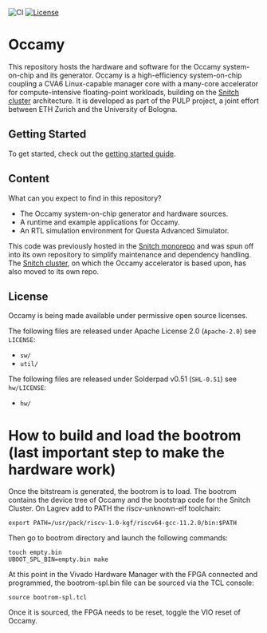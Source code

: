 ![CI](https://github.com/pulp-platform/occamy/actions/workflows/ci.yml/badge.svg)
[![License](https://img.shields.io/badge/License-Apache%202.0-blue.svg)](https://opensource.org/licenses/Apache-2.0)

# Occamy

This repository hosts the hardware and software for the Occamy system-on-chip and its generator. Occamy is a high-efficiency system-on-chip coupling a CVA6 Linux-capable manager core with a many-core accelerator for compute-intensive floating-point workloads, building on the [Snitch cluster](https://github.com/pulp-platform/occamy) architecture. It is developed as part of the PULP project, a joint effort between ETH Zurich and the University of Bologna.

## Getting Started

To get started, check out the [getting started guide](https://pulp-platform.github.io/occamy/ug/getting_started.html).

## Content

What can you expect to find in this repository?

- The Occamy system-on-chip generator and hardware sources.
- A runtime and example applications for Occamy.
- An RTL simulation environment for Questa Advanced Simulator.

This code was previously hosted in the [Snitch monorepo](https://github.com/pulp-platform/snitch) and was spun off into its own repository to simplify maintenance and dependency handling. The [Snitch cluster](https://github.com/pulp-platform/occamy), on which the Occamy accelerator is based upon, has also moved to its own repo.

## License

Occamy is being made available under permissive open source licenses.

The following files are released under Apache License 2.0 (`Apache-2.0`) see `LICENSE`:

- `sw/`
- `util/`

The following files are released under Solderpad v0.51 (`SHL-0.51`) see `hw/LICENSE`:

- `hw/`

# How to build and load the bootrom (last important step to make the hardware work)
Once the bitstream is generated, the bootrom is to load. The bootrom contains the device tree of Occamy and the bootstrap code for the Snitch Cluster.
On Lagrev add to PATH the riscv-unknown-elf toolchain:
```
export PATH=/usr/pack/riscv-1.0-kgf/riscv64-gcc-11.2.0/bin:$PATH
```
Then go to bootrom directory and launch the following commands:
```
touch empty.bin
UBOOT_SPL_BIN=empty.bin make
```
At this point in the Vivado Hardware Manager with the FPGA connected and programmed, the bootrom-spl.bin file can be sourced via the TCL console:
```
source bootrom-spl.tcl
```
Once it is sourced, the FPGA needs to be reset, toggle the VIO reset of Occamy.
